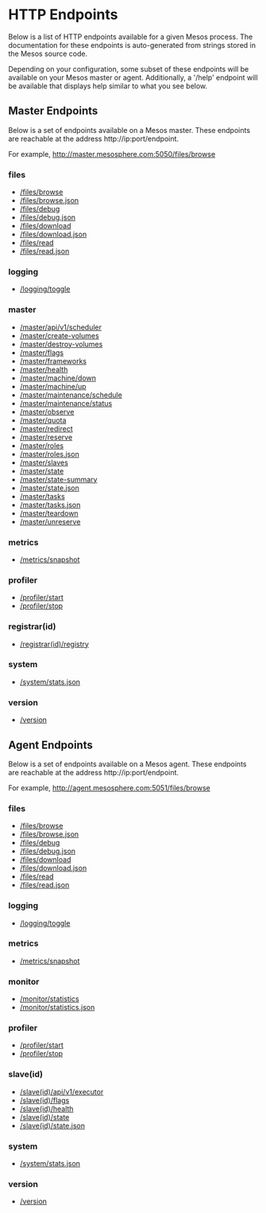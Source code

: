 <!--- This is an automatically generated file. DO NOT EDIT! --->

# HTTP Endpoints #

Below is a list of HTTP endpoints available for a given Mesos process.
The documentation for these endpoints is auto-generated from strings
stored in the Mesos source code.

Depending on your configuration, some subset of these endpoints will
be available on your Mesos master or agent. Additionally, a '/help'
endpoint will be available that displays help similar to what you see
below.

## Master Endpoints ##

Below is a set of endpoints available on a Mesos master. These
endpoints are reachable at the address http://ip:port/endpoint.

For example, http://master.mesosphere.com:5050/files/browse

### files ###
* [/files/browse](files/browse.md)
* [/files/browse.json](files/browse.json.md)
* [/files/debug](files/debug.md)
* [/files/debug.json](files/debug.json.md)
* [/files/download](files/download.md)
* [/files/download.json](files/download.json.md)
* [/files/read](files/read.md)
* [/files/read.json](files/read.json.md)

### logging ###
* [/logging/toggle](logging/toggle.md)

### master ###
* [/master/api/v1/scheduler](master/api/v1/scheduler.md)
* [/master/create-volumes](master/create-volumes.md)
* [/master/destroy-volumes](master/destroy-volumes.md)
* [/master/flags](master/flags.md)
* [/master/frameworks](master/frameworks.md)
* [/master/health](master/health.md)
* [/master/machine/down](master/machine/down.md)
* [/master/machine/up](master/machine/up.md)
* [/master/maintenance/schedule](master/maintenance/schedule.md)
* [/master/maintenance/status](master/maintenance/status.md)
* [/master/observe](master/observe.md)
* [/master/quota](master/quota.md)
* [/master/redirect](master/redirect.md)
* [/master/reserve](master/reserve.md)
* [/master/roles](master/roles.md)
* [/master/roles.json](master/roles.json.md)
* [/master/slaves](master/slaves.md)
* [/master/state](master/state.md)
* [/master/state-summary](master/state-summary.md)
* [/master/state.json](master/state.json.md)
* [/master/tasks](master/tasks.md)
* [/master/tasks.json](master/tasks.json.md)
* [/master/teardown](master/teardown.md)
* [/master/unreserve](master/unreserve.md)

### metrics ###
* [/metrics/snapshot](metrics/snapshot.md)

### profiler ###
* [/profiler/start](profiler/start.md)
* [/profiler/stop](profiler/stop.md)

### registrar(id) ###
* [/registrar(id)/registry](registrar/registry.md)

### system ###
* [/system/stats.json](system/stats.json.md)

### version ###
* [/version](version.md)

## Agent Endpoints ##

Below is a set of endpoints available on a Mesos agent. These
endpoints are reachable at the address http://ip:port/endpoint.

For example, http://agent.mesosphere.com:5051/files/browse

### files ###
* [/files/browse](files/browse.md)
* [/files/browse.json](files/browse.json.md)
* [/files/debug](files/debug.md)
* [/files/debug.json](files/debug.json.md)
* [/files/download](files/download.md)
* [/files/download.json](files/download.json.md)
* [/files/read](files/read.md)
* [/files/read.json](files/read.json.md)

### logging ###
* [/logging/toggle](logging/toggle.md)

### metrics ###
* [/metrics/snapshot](metrics/snapshot.md)

### monitor ###
* [/monitor/statistics](monitor/statistics.md)
* [/monitor/statistics.json](monitor/statistics.json.md)

### profiler ###
* [/profiler/start](profiler/start.md)
* [/profiler/stop](profiler/stop.md)

### slave(id) ###
* [/slave(id)/api/v1/executor](slave/api/v1/executor.md)
* [/slave(id)/flags](slave/flags.md)
* [/slave(id)/health](slave/health.md)
* [/slave(id)/state](slave/state.md)
* [/slave(id)/state.json](slave/state.json.md)

### system ###
* [/system/stats.json](system/stats.json.md)

### version ###
* [/version](version.md)